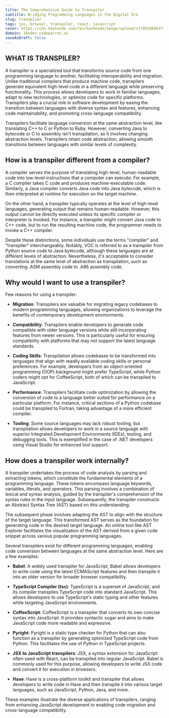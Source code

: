 ```yaml
---
title: The Comprehensive Guide to Transpiler
subtitle: Bridging Programming Languages in the Digital Era
slug: transpiler
tags: jsx, browser, transpiler, react, javascript
cover: https://cdn.hashnode.com/res/hashnode/image/upload/v1705586863731/ojENRNj3k.png?auto=format
domain: 10xdev.codeparrot.ai
saveAsDraft: false
---
```


## WHAT IS TRANSPILER?

A transpiler is a specialized tool that transforms source code from one programming language to another, facilitating interoperability and migration. Unlike traditional compilers that produce machine code, transpilers generate equivalent high-level code in a different language while preserving functionality. This process allows developers to work in familiar languages, adapt to new technologies, or optimize code for specific platforms. Transpilers play a crucial role in software development by easing the transition between languages with diverse syntax and features, enhancing code maintainability, and promoting cross-language compatibility.

Transpilers facilitate language conversion at the same abstraction level, like translating C++ to C or Python to Ruby. However, converting Java to bytecode or C to assembly isn't transpilation, as it involves changing abstraction levels. Transpilers retain code abstraction, allowing smooth transitions between languages with similar levels of complexity.

## How is a transpiler different from a compiler?

A compiler serves the purpose of translating high-level, human-readable code into low-level instructions that a computer can execute. For example, a C compiler takes C code and produces machine-executable code. Similarly, a Java compiler converts Java code into Java bytecode, which is then interpreted at runtime for execution on the target machine.

On the other hand, a transpiler typically operates at the level of high-level languages, generating output that remains human-readable. However, this output cannot be directly executed unless its specific compiler or interpreter is invoked. For instance, a transpiler might convert Java code to C++ code, but to run the resulting machine code, the programmer needs to invoke a C++ compiler.

Despite these distinctions, some individuals use the terms "compiler" and "transpiler" interchangeably. Notably, VOC is referred to as a transpiler from Python source code to Java bytecode, although these languages are at different levels of abstraction. Nevertheless, it's acceptable to consider translations at the same level of abstraction as transpilation, such as converting .ASM assembly code to .A86 assembly code.

## Why would I want to use a transpiler?

Few reasons for using a transpiler:

- **Migration**: Transpilers are valuable for migrating legacy codebases to modern programming languages, allowing organizations to leverage the benefits of contemporary development environments.

- **Compatibility**: Transpilers enable developers to generate code compatible with older language versions while still incorporating features from newer versions. This is particularly useful for ensuring compatibility with platforms that may not support the latest language standards.

- **Coding Skills**: Transpilation allows codebases to be transformed into languages that align with readily available coding skills or personal preferences. For example, developers from an object-oriented programming (OOP) background might prefer TypeScript, while Python coders might opt for CoffeeScript, both of which can be transpiled to JavaScript.

- **Performance**: Transpilers facilitate code optimization by allowing the conversion of code to a language better suited for performance on a particular platform. For instance, critical sections of a Python codebase could be transpiled to Fortran, taking advantage of a more efficient compiler.
- **Tooling**: Some source languages may lack robust tooling, but transpilation allows developers to work in a source language with superior Integrated Development Environments (IDEs), testing, and debugging tools. This is exemplified in the case of .NET developers using Visual Studio for enhanced tool support.

## How does a transpiler work internally?

A transpiler undertakes the process of code analysis by parsing and extracting tokens, which constitute the fundamental elements of a programming language. These tokens encompass language keywords, variables, literals, and operators. This parsing involves a combination of lexical and syntax analysis, guided by the transpiler's comprehension of the syntax rules in the input language. Subsequently, the transpiler constructs an Abstract Syntax Tree (AST) based on this understanding.

The subsequent phase involves adapting the AST to align with the structure of the target language. This transformed AST serves as the foundation for generating code in the desired target language. An online tool like AST Explorer facilitates the visualization of the AST derived from a given code snippet across various popular programming languages.

Several transpilers exist for different programming languages, enabling code conversion between languages at the same abstraction level. Here are a few examples:

- **Babel**: A widely used transpiler for JavaScript, Babel allows developers to write code using the latest ECMAScript features and then transpile it into an older version for broader browser compatibility.

- **TypeScript Compiler (tsc)**: TypeScript is a superset of JavaScript, and its compiler transpiles TypeScript code into standard JavaScript. This allows developers to use TypeScript's static typing and other features while targeting JavaScript environments.

- **CoffeeScript**: CoffeeScript is a transpiler that converts its own concise syntax into JavaScript. It provides syntactic sugar and aims to make JavaScript code more readable and expressive.

- **Pyright**: Pyright is a static type checker for Python that can also function as a transpiler by generating optimized TypeScript code from Python. This facilitates the use of Python in TypeScript projects.

- **JSX to JavaScript transpilers**: JSX, a syntax extension for JavaScript often used with React, can be transpiled into regular JavaScript. Babel is commonly used for this purpose, allowing developers to write JSX code and convert it for execution in browsers.

- **Haxe**: Haxe is a cross-platform toolkit and transpiler that allows developers to write code in Haxe and then transpile it into various target languages, such as JavaScript, Python, Java, and more.

These examples illustrate the diverse applications of transpilers, ranging from enhancing JavaScript development to enabling code migration and cross-language compatibility.
